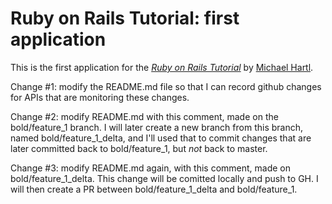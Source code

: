 # Ruby on Rails Tutorial: first application

This is the first application for the [*Ruby on Rails Tutorial*](http://railstutorial.org/) by [Michael Hartl](http://michaelhartl.com/).

Change #1: modify the README.md file so that I can record github changes for APIs that are monitoring these changes.

Change #2: modify README.md with this comment, made on the bold/feature_1 branch.  I will later create a new branch from this branch, named bold/feature_1_delta, and I'll used that to commit changes that are later committed back to bold/feature_1, but *not* back to master.

Change #3: modify README.md again, with this comment, made on bold/feature_1_delta.  This change will be comitted locally and push to GH.  I will then create a PR between bold/feature_1_delta and bold/feature_1.
